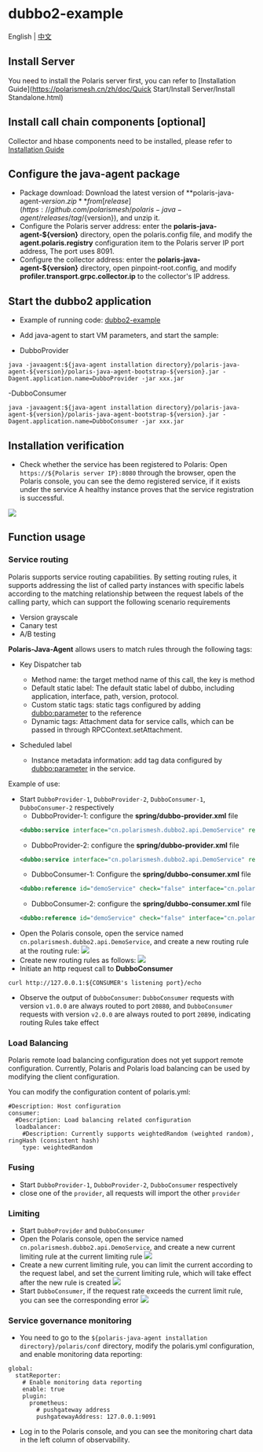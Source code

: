 # dubbo2-example

English | [中文](./README-zh.md)

## Install Server

You need to install the Polaris server first, you can refer to [Installation Guide](https://polarismesh.cn/zh/doc/Quick Start/Install Server/Install Standalone.html)

## Install call chain components [optional]

Collector and hbase components need to be installed, please refer to [Installation Guide](https://github.com/polarismesh/polaris-java-agent/issues/20)

## Configure the java-agent package

- Package download: Download the latest version of **polaris-java-agent-${version}.zip** from [release](https://github.com/polarismesh/polaris-java-agent/releases/tag/${version}), and unzip it.
- Configure the Polaris server address: enter the **polaris-java-agent-${version}** directory, open the polaris.config file, and modify the **agent.polaris.registry** configuration item to the Polaris server IP port address, The port uses 8091.
- Configure the collector address: enter the **polaris-java-agent-${version}** directory, open pinpoint-root.config, and modify **profiler.transport.grpc.collector.ip** to the collector's IP address.

## Start the dubbo2 application

- Example of running code: [dubbo2-example](./)

- Add java-agent to start VM parameters, and start the sample:

- DubboProvider
```shell
java -javaagent:${java-agent installation directory}/polaris-java-agent-${version}/polaris-java-agent-bootstrap-${version}.jar -Dagent.application.name=DubboProvider -jar xxx.jar
````

-DubboConsumer

```shell
java -javaagent:${java-agent installation directory}/polaris-java-agent-${version}/polaris-java-agent-bootstrap-${version}.jar -Dagent.application.name=DubboConsumer -jar xxx.jar
````

## Installation verification

- Check whether the service has been registered to Polaris: Open ```https://${Polaris server IP}:8080``` through the browser, open the Polaris console, you can see the demo registered service, if it exists under the service A healthy instance proves that the service registration is successful.

![](pic/polaris-server-services.png)

## Function usage

### Service routing

Polaris supports service routing capabilities. By setting routing rules, it supports addressing the list of called party instances with specific labels according to the matching relationship between the request labels of the calling party, which can support the following scenario requirements

- Version grayscale
- Canary test
- A/B testing

**Polaris-Java-Agent** allows users to match rules through the following tags:

- Key Dispatcher tab
  - Method name: the target method name of this call, the key is method
  - Default static label: The default static label of dubbo, including application, interface, path, version, protocol.
  - Custom static tags: static tags configured by adding <dubbo:parameter> to the reference
  - Dynamic tags: Attachment data for service calls, which can be passed in through RPCContext.setAttachment.

- Scheduled label
  - Instance metadata information: add tag data configured by <dubbo:parameter> in the service.

Example of use:

- Start `DubboProvider-1`, `DubboProvider-2`, `DubboConsumer-1`, `DubboConsumer-2` respectively
  - DubboProvider-1: configure the **spring/dubbo-provider.xml** file
  ````xml
  <dubbo:service interface="cn.polarismesh.dubbo2.api.DemoService" ref="demoServiceImpl" version="v1.0.0" />
  ````
  - DubboProvider-2: configure the **spring/dubbo-provider.xml** file
  ````xml
  <dubbo:service interface="cn.polarismesh.dubbo2.api.DemoService" ref="demoServiceImpl" version="v2.0.0" />
  ````
  - DubboConsumer-1: Configure the **spring/dubbo-consumer.xml** file
  ````xml
  <dubbo:reference id="demoService" check="false" interface="cn.polarismesh.dubbo2.api.DemoService" version="v1.0.0"/>
  ````
  - DubboConsumer-2: configure the **spring/dubbo-consumer.xml** file
  ````xml
  <dubbo:reference id="demoService" check="false" interface="cn.polarismesh.dubbo2.api.DemoService" version="v2.0.0"/>
  ````
- Open the Polaris console, open the service named `cn.polarismesh.dubbo2.api.DemoService`, and create a new routing rule at the routing rule:
  ![](pic/polaris-server-services-routing.png)
- Create new routing rules as follows:
  ![](pic/polaris-routing.png)
- Initiate an http request call to **DubboConsumer**
```shell
curl http://127.0.0.1:${CONSUMER's listening port}/echo
````
- Observe the output of `DubboConsumer`: `DubboConsumer` requests with version `v1.0.0` are always routed to port `20880`, and `DubboConsumer` requests with version `v2.0.0` are always routed to port `20890`, indicating routing Rules take effect


### Load Balancing

Polaris remote load balancing configuration does not yet support remote configuration. Currently, Polaris and Polaris load balancing can be used by modifying the client configuration.

You can modify the configuration content of polaris.yml:

````
#Description: Host configuration
consumer:
  #Description: Load balancing related configuration
  loadbalancer:
    #Description: Currently supports weightedRandom (weighted random), ringHash (consistent hash)
    type: weightedRandom
````

### Fusing

- Start `DubboProvider-1`, `DubboProvider-2`, `DubboConsumer` respectively
- close one of the `provider`, all requests will import the other `provider`

### Limiting

- Start `DubboProvider` and `DubboConsumer`
- Open the Polaris console, open the service named `cn.polarismesh.dubbo2.api.DemoService`, and create a new current limiting rule at the current limiting rule
  ![](pic/polaris-server-services-ratelimit.png)
- Create a new current limiting rule, you can limit the current according to the request label, and set the current limiting rule, which will take effect after the new rule is created
  ![](pic/polaris-ratelimit.png)
- Start `DubboConsumer`, if the request rate exceeds the current limit rule, you can see the corresponding error
  ![](pic/polaris-ratelimit-result.png)

### Service governance monitoring

- You need to go to the `${polaris-java-agent installation directory}/polaris/conf` directory, modify the polaris.yml configuration, and enable monitoring data reporting:
````
global:
  statReporter:
    # Enable monitoring data reporting
    enable: true
    plugin:
      prometheus:
        # pushgateway address
        pushgatewayAddress: 127.0.0.1:9091
````
- Log in to the Polaris console, and you can see the monitoring chart data in the left column of observability.